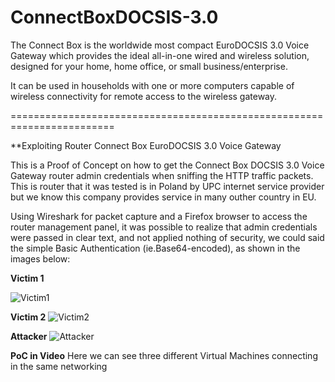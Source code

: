 # ConnectBoxDOCSIS-3.0

The Connect Box is the worldwide most compact EuroDOCSIS 3.0 Voice Gateway which provides the ideal all-in-one wired and wireless solution, designed for your home, home office, or small business/enterprise.

It can be used in households with one or more computers capable of wireless connectivity for remote access to the wireless gateway.

========================================================================

**Exploiting Router Connect Box EuroDOCSIS 3.0 Voice Gateway

This is a Proof of Concept on how to get the Connect Box DOCSIS 3.0 Voice Gateway router admin credentials when sniffing the HTTP traffic packets.
This is router that it was tested is in Poland by UPC internet service provider but we know this company provides service in many outher country in EU.

Using Wireshark for packet capture and a Firefox browser to access the router management panel, it was possible to realize that admin credentials were passed in clear text, and not applied nothing of security, we could said the simple Basic Authentication (ie.Base64-encoded), as shown in the images below:

**Victim 1**

![Victim1](https://user-images.githubusercontent.com/31785433/71374644-bf7d6680-25bb-11ea-853f-44db27933398.png)

**Victim 2**
![Victim2](https://user-images.githubusercontent.com/31785433/71374789-534f3280-25bc-11ea-86a0-b6b16735e8c9.png)

**Attacker**
![Attacker](https://user-images.githubusercontent.com/31785433/71374788-534f3280-25bc-11ea-9b46-623b28997933.png)

**PoC in Video**
Here we can see three different Virtual Machines connecting in the same networking



